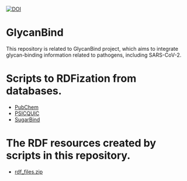 [![DOI](https://zenodo.org/badge/DOI/10.5281/zenodo.8058171.svg)](https://doi.org/10.5281/zenodo.8058171)
# GlycanBind
This repository is related to GlycanBind project, which aims to integrate glycan-binding information related to pathogens, including SARS-CoV-2.

# Scripts to RDFization from databases.
- [PubChem](./PubChem/)
- [PSICQUIC](./PSICQUIC/)
- [SugarBind](./SugarBind/)

# The RDF resources created by scripts in this repository.
- [rdf_files.zip](./rdf_files.zip)
